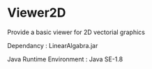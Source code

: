 # Viewer2D

Provide a basic viewer for 2D vectorial graphics


Dependancy : LinearAlgabra.jar

Java Runtime Environment : Java SE-1.8
